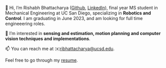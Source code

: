 👋 Hi, I’m Rishabh Bhattacharya ([Github](https://github.com/ribhattacharya), [LinkedIn](https://www.linkedin.com/in/rishabhbhattacharya/)),  final year MS student in Mechanical Engineering at UC San Diego, specializing in **Robotics and Control**. I am graduating in June 2023, and am looking for full time engineeering roles. 

👀 I’m interested in **sensing and estimation, motion planning and computer vision techniques and implementations**.

📫 You can reach me at ✉️[ribhattacharya@ucsd.edu](mailto:ribhattacharya@ucsd.edu).

Feel free to go through my [resume](Rishabh_Resume.pdf).
